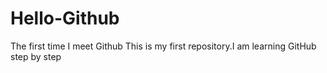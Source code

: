 # Hello-Github
The first time I meet Github
This is my first repository.I am learning GitHub step by step
